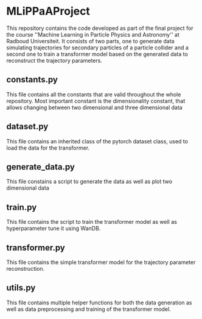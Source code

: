 # MLiPPaAProject

This repository contains the code developed as part of the final project for the course ''Machine Learning in Particle Physics and Astronomy'' at Radboud Universiteit.
It consists of two parts, one to generate data simulating trajectories for secondary particles of a particle collider and a second one to train a transformer model based on the generated data to reconstruct the trajectory parameters.

## constants.py
This file contains all the constants that are valid throughout the whole repository. Most important constant is the dimensionality constant, that allows changing between two dimensional and three dimensional data

## dataset.py
This file contains an inherited class of the pytorch dataset class, used to load the data for the transformer.

## generate_data.py
This file constains a script to generate the data as well as plot two dimensional data

## train.py
This file contains the script to train the transformer model as well as hyperparameter tune it using WanDB.

## transformer.py
This file contains the simple transformer model for the trajectory parameter reconstruction.

## utils.py
This file contains multiple helper functions for both the data generation as well as data preprocessing and training of the transformer model. 
